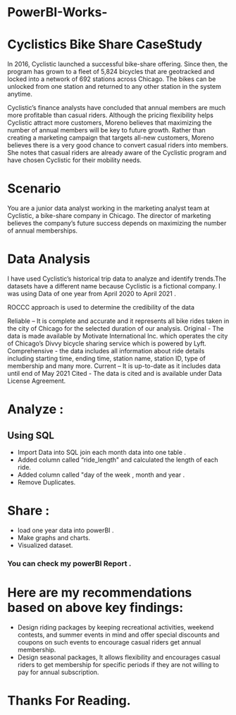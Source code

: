 # PowerBI-Works-
# Cyclistics Bike Share CaseStudy 
In 2016, Cyclistic launched a successful bike-share offering. Since then, the program has grown to a fleet of 5,824 bicycles that
are geotracked and locked into a network of 692 stations across Chicago. The bikes can be unlocked from one station and
returned to any other station in the system anytime.

Cyclistic’s finance analysts have concluded that annual members are much more profitable than casual riders. Although the
pricing flexibility helps Cyclistic attract more customers, Moreno believes that maximizing the number of annual members will
be key to future growth. Rather than creating a marketing campaign that targets all-new customers, Moreno believes there is a
very good chance to convert casual riders into members. She notes that casual riders are already aware of the Cyclistic
program and have chosen Cyclistic for their mobility needs.

# Scenario
You are a junior data analyst working in the marketing analyst team at Cyclistic, a bike-share company in Chicago. The director
of marketing believes the company’s future success depends on maximizing the number of annual memberships. 

# Data Analysis 
I have used Cyclistic’s historical trip data to analyze and identify trends.The datasets have a different name because Cyclistic is a fictional company.
I was using Data of one year from April 2020 to April 2021 .

ROCCC approach is used to determine the credibility of the data

Reliable – It is complete and accurate and it represents all bike rides taken in the city of Chicago for the selected duration of our analysis.
Original - The data is made available by Motivate International Inc. which operates the city of Chicago’s Divvy bicycle sharing service which is powered by Lyft.
Comprehensive - the data includes all information about ride details including starting time, ending time, station name, station ID, type of membership and many more.
Current – It is up-to-date as it includes data until end of May 2021
Cited - The data is cited and is available under Data License Agreement.
# Analyze :
## Using SQL 
* Import Data into SQL join each month data into one table .
* Added column called “ride_length" and calculated the length of each ride.
* Added column called "day of the week , month and year . 
* Remove Duplicates.

# Share :
* load one year data into powerBI .
* Make graphs and charts.
* Visualized dataset.
### You can check my powerBI Report .

# Here are my  recommendations based on above key findings:
* Design riding packages by keeping recreational activities, weekend contests, and summer events in mind and offer special discounts and
  coupons on such events to encourage casual riders get annual membership.
* Design seasonal packages, It allows flexibility and encourages casual riders to get membership for specific periods if they are not willing to pay for annual subscription.

# Thanks For Reading.


